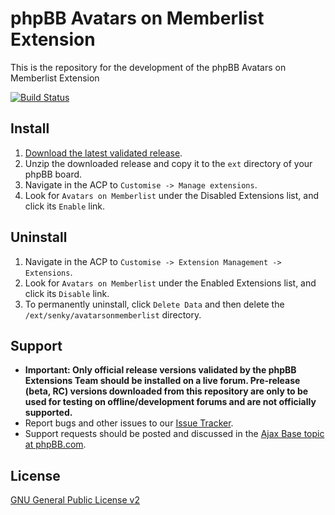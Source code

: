 # phpBB Avatars on Memberlist Extension

This is the repository for the development of the phpBB Avatars on Memberlist Extension

[![Build Status](https://travis-ci.org/Senky/phpbb-ext-avatars-on-memberlist.svg?branch=develop)](https://travis-ci.org/Senky/phpbb-ext-avatars-on-memberlist)

## Install

1. [Download the latest validated release](https://www.phpbb.com/customise/db/extension/avatars_on_memberlist/).
2. Unzip the downloaded release and copy it to the `ext` directory of your phpBB board.
3. Navigate in the ACP to `Customise -> Manage extensions`.
4. Look for `Avatars on Memberlist` under the Disabled Extensions list, and click its `Enable` link.

## Uninstall

1. Navigate in the ACP to `Customise -> Extension Management -> Extensions`.
2. Look for `Avatars on Memberlist` under the Enabled Extensions list, and click its `Disable` link.
3. To permanently uninstall, click `Delete Data` and then delete the `/ext/senky/avatarsonmemberlist` directory.

## Support

* **Important: Only official release versions validated by the phpBB Extensions Team should be installed on a live forum. Pre-release (beta, RC) versions downloaded from this repository are only to be used for testing on offline/development forums and are not officially supported.**
* Report bugs and other issues to our [Issue Tracker](https://github.com/Senky/phpbb-ext-avatars-on-memberlist/issues).
* Support requests should be posted and discussed in the [Ajax Base topic at phpBB.com](https://www.phpbb.com/customise/db/extension/avatars_on_memberlist/support).

## License
[GNU General Public License v2](http://opensource.org/licenses/GPL-2.0)
